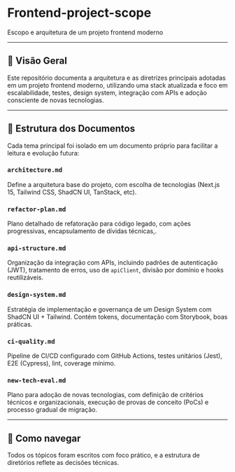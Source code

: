 # Frontend-project-scope

Escopo e arquitetura de um projeto frontend moderno

---

## 📘 Visão Geral

Este repositório documenta a arquitetura e as diretrizes principais adotadas em um projeto frontend moderno, utilizando uma stack atualizada e foco em escalabilidade, testes, design system, integração com APIs e adoção consciente de novas tecnologias.

---

## 📂 Estrutura dos Documentos

Cada tema principal foi isolado em um documento próprio para facilitar a leitura e evolução futura:

### `architecture.md`

Define a arquitetura base do projeto, com escolha de tecnologias (Next.js 15, Tailwind CSS, ShadCN UI, TanStack, etc).

### `refactor-plan.md`

Plano detalhado de refatoração para código legado, com ações progressivas, encapsulamento de dívidas técnicas,.

### `api-structure.md`

Organização da integração com APIs, incluindo padrões de autenticação (JWT), tratamento de erros, uso de `apiClient`, divisão por domínio e hooks reutilizáveis.

### `design-system.md`

Estratégia de implementação e governança de um Design System com ShadCN UI + Tailwind. Contém tokens, documentação com Storybook, boas práticas.

### `ci-quality.md`

Pipeline de CI/CD configurado com GitHub Actions, testes unitários (Jest), E2E (Cypress), lint, coverage mínimo.

### `new-tech-eval.md`

Plano para adoção de novas tecnologias, com definição de critérios técnicos e organizacionais, execução de provas de conceito (PoCs) e processo gradual de migração.

---

## 🧭 Como navegar

Todos os tópicos foram escritos com foco prático, e a estrutura de diretórios reflete as decisões técnicas.
